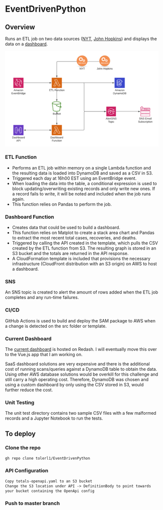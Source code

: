 # EventDrivenPython

## Overview
Runs an ETL job on two data sources ([NYT](https://github.com/nytimes/covid-19-data/blob/master/us.csv?opt_id=oeu1600284808955r0.2700974837928787), [John Hopkins](https://raw.githubusercontent.com/datasets/covid-19/master/data/time-series-19-covid-combined.csv?opt_id=oeu1600284808955r0.2700974837928787)) and displays the data on a [dashboard](https://app.redash.io/logan-toler/public/dashboards/bQv4OpTwd8oZ2NHjT31gtjtIFiDayXu1XPK0NbTM).

![Covid ETL Architecture](covid-etl-architecture.png)

### ETL Function
- Performs an ETL job within memory on a single Lambda function and the resulting data is loaded into DynamoDB and saved as a CSV in S3.
- Triggered each day at 16h00 EST using an EventBridge event.
- When loading the data into the table, a conditional expression is used to block updating/overwriting existing records and only write new ones. If a record fails to write, it will be noted and included when the job runs again.
- This function relies on Pandas to perform the job.

### Dashboard Function
- Creates data that could be used to build a dashboard. 
- This function relies on Matplot to create a stack area chart and Pandas to extract the most recent total cases, recoveries, and deaths.
- Triggered by calling the API created in the template, which pulls the CSV created by the ETL function from S3. The resulting graph is stored in an S3 bucket and the totals are returned in the API response. 
- A CloudFormation template is included that provisions the necessary infrastructure (CloudFront distribution with an S3 origin) on AWS to host a dashboard.

### SNS
An SNS topic is created to alert the amount of rows added when the ETL job completes and any run-time failures.

### CI/CD
GitHub Actions is used to build and deploy the SAM package to AWS when a change is detected on the src folder or template.

### Current Dashboard
The [current dashboard](https://app.redash.io/logan-toler/public/dashboards/bQv4OpTwd8oZ2NHjT31gtjtIFiDayXu1XPK0NbTM) is hosted on Redash. I will eventually move this over to the Vue.js app that I am working on.

SaaS dashboard solutions are very expensive and there is the additional cost of running scans/queries against a DynamoDB table to obtain the data. Using other AWS database solutions would be overkill for this challenge and still carry a high operating cost. Therefore, DynamoDB was chosen and using a custom dashboard by only using the CSV stored in S3, would further reduce the cost.

### Unit Testing
The unit test directory contains two sample CSV files with a few malformed records and a Jupyter Notebook to run the tests. 

## To deploy 
### Clone the repo
```
gh repo clone tolerl1/EventDrivenPython
```
### API Configuration
```
Copy totals-openapi.yaml to an S3 bucket
Change the S3 location under API -> DefinitionBody to point towards your bucket containing the OpenApi config
```
### Push to master branch
